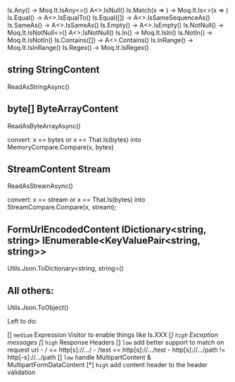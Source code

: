Is.Any() ->         Moq.It.IsAny<>()            A<>.IsNull()
Is.Match(x => ) ->  Moq.It.Is<>(x => )
Is.Equal() ->                                   A<>.IsEqualTo()
Is.Equal([]) ->                                 A<>.IsSameSequenceAs()
Is.SameAs() ->                                  A<>.IsSameAs()
Is.Empty() ->                                   A<>.IsEmpty()
Is.NotNull() ->     Moq.It.IsNotNull<>()        A<>.IsNotNull()
Is.In() ->          Moq.It.IsIn<T>()
Is.NotIn() ->       Moq.It.IsNotIn<T>()
Is.Contains([]) ->                              A<>.Contains()
Is.InRange() ->     Moq.It.IsInRange<T>()
Is.Regex() ->       Moq.It.IsRegex()


string
StringContent
----
ReadAsStringAsync()


byte[]
ByteArrayContent
---
ReadAsByteArrayAsync()

convert: x == bytes or x == That.Is(bytes) into MemoryCompare.Compare(x, bytes)

StreamContent
Stream
---
ReadAsStreamAsync()

convert: x == stream or x == That.Is(bytes) into StreamCompare.Compare(x, stream);



FormUrlEncodedContent
IDictionary<string, string>
IEnumerable<KeyValuePair<string, string>>
---
Utils.Json.ToDictionary<string, string>()

All others:
---
Utils.Json.ToObject<T>()




Left to do:

[] `medium` Expression Visitor to enable things like Is.XXX
[*] `high` Exception messages
[*] `high` Response Headers
[] `low` add better support to match on request uri
    - / == http[s]://.../
    - /test == http[s]://.../test
    - http[s]://.../path != http[-s]://.../path
[] `low` handle MultipartContent & MultipartFormDataContent
[*] `high` add content header to the header validation

